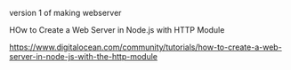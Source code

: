 version 1 of making webserver

HOw to Create a Web Server in Node.js with HTTP Module

https://www.digitalocean.com/community/tutorials/how-to-create-a-web-server-in-node-js-with-the-http-module
